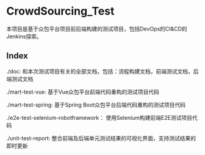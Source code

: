 # CrowdSourcing_Test

  本项目是基于众包平台项目前后端构建的测试项目，包括DevOps的CI&CD的Jenkins探索。
  
## Index

  ./doc: 和本次测试项目有关的全部文档，包括：流程构建文档，前端测试文档，后端测试文档

  ./mart-test-vue: 基于Vue众包平台前端代码重构的测试项目代码

  ./mart-test-spring: 基于Spring Boot众包平台后端代码重构的测试项目代码
  
  ./e2e-test-selenium-robotframework： 使用Selenium构建前端E2E测试项目代码

  ./unit-test-report: 整合前端及后端单元测试结果的可视化界面，支持测试结果的即时更新
